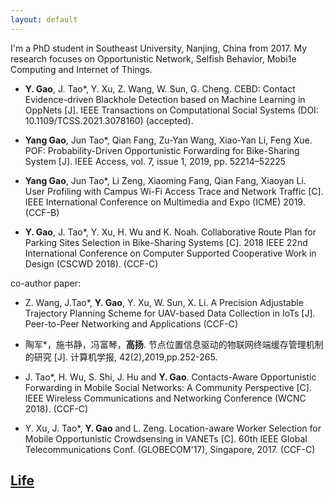 ```yaml
---
layout: default
---
```


I'm a PhD student in Southeast University, Nanjing, China from 2017. 
My research focuses on Opportunistic Network, Selfish Behavior, Mobi1e Computing
and Internet of Things.

- **Y. Gao**, J. Tao*, Y. Xu, Z. Wang, W. Sun, G. Cheng.
CEBD: Contact Evidence-driven Blackhole Detection based on Machine Learning in OppNets [J].
IEEE Transactions on Computational Social Systems (DOI: 10.1109/TCSS.2021.3078160) (accepted).

- **Yang Gao**, Jun Tao*, Qian Fang, Zu-Yan Wang, Xiao-Yan Li, Feng Xue. 
POF: Probability-Driven Opportunistic Forwarding for Bike-Sharing System [J]. 
IEEE Access, vol. 7, issue 1, 2019, pp. 52214–52225

- **Yang Gao**, Jun Tao*, Li Zeng, Xiaoming Fang, Qian Fang, Xiaoyan Li.
User Profiling with Campus Wi-Fi Access Trace and Network Traffic [C].
IEEE International Conference on Multimedia and Expo (ICME) 2019. (CCF-B)

- **Y. Gao**, J. Tao*, Y. Xu, H. Wu and K. Noah.
Collaborative Route Plan for Parking Sites Selection in Bike-Sharing Systems [C]. 
2018 IEEE 22nd International Conference on Computer Supported Cooperative Work in Design (CSCWD 2018). (CCF-C)

co-author paper:

- Z. Wang, J.Tao*, **Y. Gao**, Y. Xu, W. Sun, X. Li.
A Precision Adjustable Trajectory Planning Scheme for UAV-based Data Collection in IoTs [J].
Peer-to-Peer Networking and Applications (CCF-C)

- 陶军*，施书静，冯富琴，**高扬**. 节点位置信息驱动的物联网终端缓存管理机制的研究 [J].
计算机学报, 42(2),2019,pp.252-265.

- J. Tao*, H. Wu, S. Shi, J. Hu and **Y. Gao**.
Contacts-Aware Opportunistic Forwarding in Mobile Social Networks: A Community Perspective [C].
IEEE Wireless Communications and Networking Conference (WCNC 2018). (CCF-C)

- Y. Xu, J. Tao*, **Y. Gao** and L. Zeng.
Location-aware Worker Selection for Mobile Opportunistic Crowdsensing in VANETs [C]. 
60th IEEE Global Telecommunications Conf. (GLOBECOM'17), Singapore, 2017. (CCF-C)

## [Life](./links/life.html)


